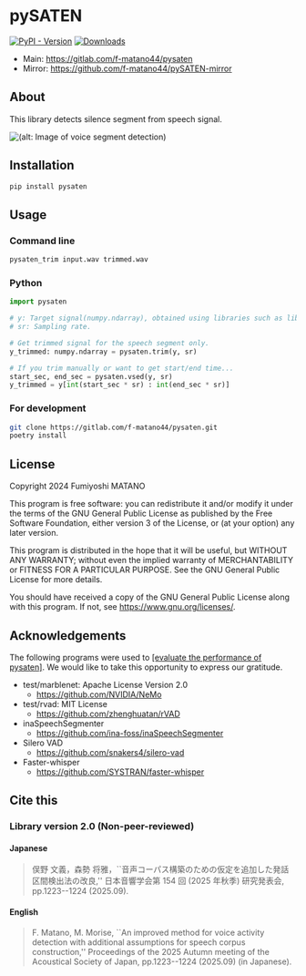 # pySATEN

[![PyPI - Version](https://img.shields.io/pypi/v/pysaten)](https://pypi.org/project/pysaten/)
[![Downloads](https://static.pepy.tech/badge/pysaten)](https://pepy.tech/project/pysaten)

* Main: <https://gitlab.com/f-matano44/pysaten>
* Mirror: <https://github.com/f-matano44/pySATEN-mirror>

## About

This library detects silence segment from speech signal.

![\(alt: Image of voice segment detection\)](https://gitlab.com/f-matano44/pysaten/-/raw/main/image/signal_graph.svg)

## Installation

```sh
pip install pysaten
```

## Usage

### Command line

```sh
pysaten_trim input.wav trimmed.wav
```

### Python

```python
import pysaten

# y: Target signal(numpy.ndarray), obtained using libraries such as librosa or soundfile.
# sr: Sampling rate.

# Get trimmed signal for the speech segment only.
y_trimmed: numpy.ndarray = pysaten.trim(y, sr)

# If you trim manually or want to get start/end time...
start_sec, end_sec = pysaten.vsed(y, sr)
y_trimmed = y[int(start_sec * sr) : int(end_sec * sr)]
```

### For development

```sh
git clone https://gitlab.com/f-matano44/pysaten.git
poetry install
```

## License

Copyright 2024 Fumiyoshi MATANO

This program is free software: you can redistribute it and/or modify it under the terms of the GNU General Public License as published by the Free Software Foundation, either version 3 of the License, or (at your option) any later version.

This program is distributed in the hope that it will be useful, but WITHOUT ANY WARRANTY; without even the implied warranty of MERCHANTABILITY or FITNESS FOR A PARTICULAR PURPOSE. See the GNU General Public License for more details.

You should have received a copy of the GNU General Public License along with this program. If not, see <https://www.gnu.org/licenses/>.

## Acknowledgements

The following programs were used to [\[evaluate the performance of pysaten\]](tools/v2/).
We would like to take this opportunity to express our gratitude.

* test/marblenet: Apache License Version 2.0
  * <https://github.com/NVIDIA/NeMo>
* test/rvad: MIT License
  * <https://github.com/zhenghuatan/rVAD>
* inaSpeechSegmenter
  * <https://github.com/ina-foss/inaSpeechSegmenter>
* Silero VAD
  * <https://github.com/snakers4/silero-vad>
* Faster-whisper
  * <https://github.com/SYSTRAN/faster-whisper>

## Cite this

### Library version 2.0 (Non-peer-reviewed)

#### Japanese

> 俣野 文義，森勢 将雅，``音声コーパス構築のための仮定を追加した発話区間検出法の改良,'' 日本音響学会第 154 回 (2025 年秋季) 研究発表会, pp.1223--1224 (2025.09).

#### English

> F. Matano, M. Morise, ``An improved method for voice activity detection with additional assumptions for speech corpus construction,'' Proceedings of the 2025 Autumn meeting of the Acoustical Society of Japan, pp.1223--1224 (2025.09) (in Japanese).
